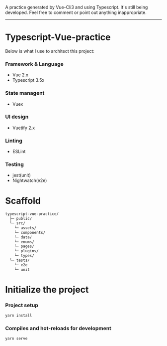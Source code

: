 A practice generated by Vue-Cli3 and using Typescript. It's still being developed. Feel free to comment or point out anything inappropriate.

---

# Typescript-Vue-practice

Below is what I use to architect this project:

### Framework & Language
  * Vue 2.x
  * Typescript 3.5x

### State managent
  * Vuex

### UI design
  * Vuetify 2.x

### Linting
  * ESLint

### Testing
  * jest(unit)
  * Nightwatch(e2e)


# Scaffold

```txt
typescript-vue-practice/
  ├─ public/
  └─ src/
    └─ assets/
    └─ components/
    └─ data/
    └─ enums/
    └─ pages/
    └─ plugins/
    └─ types/
  └─ tests/
    └─ e2e
    └─ unit
```

# Initialize the project

### Project setup
```sh
yarn install
```

### Compiles and hot-reloads for development
```sh
yarn serve
```

